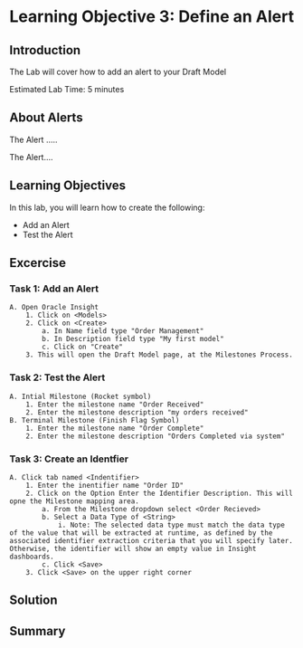 # Learning Objective 3: Define an Alert

## Introduction

The Lab will cover how to add an alert to your Draft Model

Estimated Lab Time: 5 minutes

## About Alerts
The Alert .....
 <br />

The Alert....
 <br />



## Learning Objectives
In this lab, you will learn how to create the following:
- Add an Alert
- Test the Alert


## Excercise
 

### Task 1: Add an Alert
    A. Open Oracle Insight
        1. Click on <Models>
        2. Click on <Create>
            a. In Name field type "Order Management"
            b. In Description field type "My first model"
            c. Click on "Create"
        3. This will open the Draft Model page, at the Milestones Process.
 
### Task 2: Test the Alert
    A. Intial Milestone (Rocket symbol) 
        1. Enter the milestone name "Order Received"
        2. Enter the milestone description "my orders received"
    B. Terminal Milestone (Finish Flag Symbol)
        1. Enter the milestone name "Order Complete"
        2. Enter the milestone description "Orders Completed via system"

### Task 3: Create an Identfier
    A. Click tab named <Indentifier>
        1. Enter the inentifier name "Order ID"
        2. Click on the Option Enter the Identifier Description. This will opne the Milestone mapping area.
            a. From the Milestone dropdown select <Order Recieved>
            b. Select a Data Type of <String>
                i. Note: The selected data type must match the data type of the value that will be extracted at runtime, as defined by the associated identifier extraction criteria that you will specify later. Otherwise, the identifier will show an empty value in Insight dashboards.
            c. Click <Save>
        3. Click <Save> on the upper right corner


## Solution



## Summary